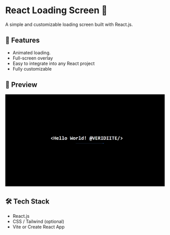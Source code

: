 # React Loading Screen 🔄

A simple and customizable loading screen built with React.js.

## 🚀 Features

- Animated loading.
- Full-screen overlay
- Easy to integrate into any React project
- Fully customizable

## 📸 Preview

![Loading Screen Preview](Demo.png)

## 🛠️ Tech Stack

- React.js
- CSS / Tailwind (optional)
- Vite or Create React App
